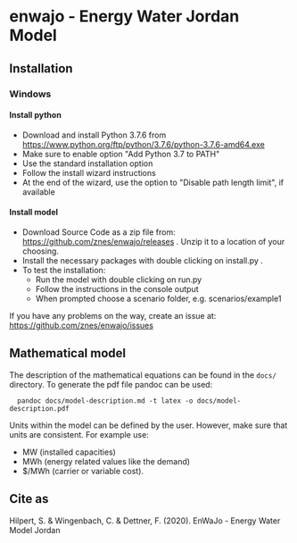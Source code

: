 
# enwajo - Energy Water Jordan Model

## Installation

### Windows

#### Install python

- Download and install Python 3.7.6 from https://www.python.org/ftp/python/3.7.6/python-3.7.6-amd64.exe
- Make sure to enable option "Add Python 3.7 to PATH"
- Use the standard installation option
- Follow the install wizard instructions
- At the end of the wizard, use the option to "Disable path length limit", if available


#### Install model

- Download Source Code as a zip file from: https://github.com/znes/enwajo/releases .
Unzip it to a location of your choosing.
- Install the necessary packages with double clicking on install.py .
- To test the installation:
  - Run the model with double clicking on run.py
  - Follow the instructions in the console output
  - When prompted choose a scenario folder, e.g. scenarios/example1

If you have any problems on the way, create an issue at:
https://github.com/znes/enwajo/issues

##  Mathematical model

The description of the mathematical equations can be found in the `docs/`
directory. To generate the pdf file pandoc can be used:

```
  pandoc docs/model-description.md -t latex -o docs/model-description.pdf
```

Units within the model can be defined by the user. However, make sure that
units are consistent. For example use:

* MW (installed capacities)
* MWh (energy related values like the demand)
* $/MWh (carrier or variable cost).

## Cite as

Hilpert, S. & Wingenbach, C. & Dettner, F. (2020). EnWaJo - Energy Water Model Jordan
